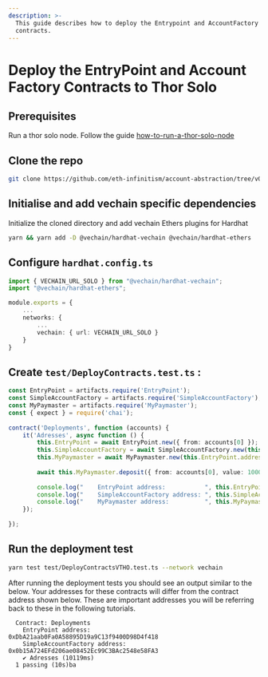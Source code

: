 ```yaml
---
description: >-
  This guide describes how to deploy the Entrypoint and AccountFactory smart
  contracts.
---
```


# Deploy the EntryPoint and Account Factory Contracts to Thor Solo

## Prerequisites

Run a thor solo node. Follow the guide [how-to-run-a-thor-solo-node](../how-to-run-a-thor-solo-node/ "mention")

## Clone the repo

```bash
git clone https://github.com/eth-infinitism/account-abstraction/tree/v0.6.0
```

## Initialise and add vechain specific dependencies&#x20;

Initialize the cloned directory and add vechain Ethers plugins for Hardhat

```bash
yarn && yarn add -D @vechain/hardhat-vechain @vechain/hardhat-ethers
```

## Configure `hardhat.config.ts`

```typescript
import { VECHAIN_URL_SOLO } from "@vechain/hardhat-vechain";
import "@vechain/hardhat-ethers";

module.exports = {
    ...
    networks: {
        ...
        vechain: { url: VECHAIN_URL_SOLO }
    }
}
```

## Create `test/DeployContracts.test.ts` :

```typescript
const EntryPoint = artifacts.require('EntryPoint');
const SimpleAccountFactory = artifacts.require('SimpleAccountFactory');
const MyPaymaster = artifacts.require('MyPaymaster');
const { expect } = require('chai');
​
contract('Deployments', function (accounts) {
    it('Adresses', async function () {
        this.EntryPoint = await EntryPoint.new({ from: accounts[0] });
        this.SimpleAccountFactory = await SimpleAccountFactory.new(this.EntryPoint.address, { from: accounts[0] });
        this.MyPaymaster = await MyPaymaster.new(this.EntryPoint.address, { from: accounts[0], value: 10000 });
        
        await this.MyPaymaster.deposit({ from: accounts[0], value: 10000 });
        
        console.log("    EntryPoint address:           ", this.EntryPoint.address)
        console.log("    SimpleAccountFactory address: ", this.SimpleAccountFactory.address)
        console.log("    MyPaymaster address:          ", this.MyPaymaster.address)
    });
​
});
```

## Run the deployment test

```bash
yarn test test/DeployContractsVTHO.test.ts --network vechain
```

After running the deployment tests you should see an output similar to the below. Your addresses for these contracts will differ from the contract address shown below. These are important addresses you will be referring back to these in the following tutorials.

```
  Contract: Deployments
    EntryPoint address:            0xDbA21aab0Fa0A58895D19a9C13f9400D98D4f418
    SimpleAccountFactory address:  0x0b15A724EFd206ae08452Ec99C3BAc2548e58FA3
    ✔ Adresses (10119ms)
  1 passing (10s)ba
```
